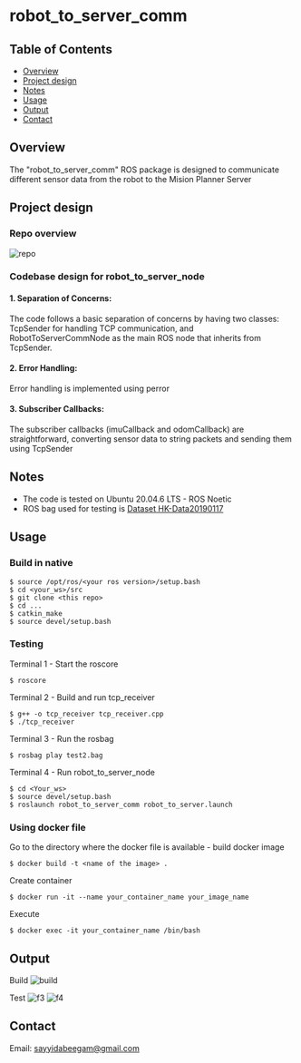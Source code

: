 # robot_to_server_comm

## Table of Contents

- [Overview](#overview)
- [Project design](#design)
- [Notes](#notes)
- [Usage](#usage)
- [Output](#output)
- [Contact](#contact)

## Overview

The "robot_to_server_comm" ROS package is designed to communicate different sensor data from the robot to the Mision Planner Server

## Project design 
### Repo overview
![repo](https://github.com/sayyidabeegam/robot-to-server-communication/assets/47295006/cc03f8de-71e1-4b67-97da-c011a9381154)

### Codebase design for robot_to_server_node
#### 1. Separation of Concerns:
The code follows a basic separation of concerns by having two classes: TcpSender for handling TCP communication, and RobotToServerCommNode as the main ROS node that inherits from TcpSender.
#### 2. Error Handling:
Error handling is implemented using perror 
#### 3. Subscriber Callbacks:
The subscriber callbacks (imuCallback and odomCallback) are straightforward, converting sensor data to string packets and sending them using TcpSender
## Notes
- The code is tested on Ubuntu 20.04.6 LTS - ROS Noetic
- ROS bag used for testing is [Dataset HK-Data20190117](https://github.com/weisongwen/UrbanLoco)
## Usage
### Build in native
```
$ source /opt/ros/<your ros version>/setup.bash
$ cd <your_ws>/src
$ git clone <this repo>
$ cd ...
$ catkin_make
$ source devel/setup.bash
```
### Testing
Terminal 1 - Start the roscore
```
$ roscore
```
Terminal 2 - Build and run tcp_receiver
```
$ g++ -o tcp_receiver tcp_receiver.cpp
$ ./tcp_receiver 
```
Terminal 3 - Run the rosbag
```
$ rosbag play test2.bag 
```
Terminal 4 - Run robot_to_server_node
```
$ cd <Your_ws>
$ source devel/setup.bash
$ roslaunch robot_to_server_comm robot_to_server.launch 
```

### Using docker file
Go to the directory where the docker file is available - build docker image
```
$ docker build -t <name of the image> .
```
Create container
```
$ docker run -it --name your_container_name your_image_name
```
Execute
```
$ docker exec -it your_container_name /bin/bash
```

## Output
Build
![build](https://github.com/sayyidabeegam/robot-to-server-communication/assets/47295006/c71f20f0-c9e8-4923-927c-cd212510ebc7)

Test
![f3](https://github.com/sayyidabeegam/robot-to-server-communication/assets/47295006/9a09cdb8-fa4d-4f30-a499-a13758e46622)
![f4](https://github.com/sayyidabeegam/robot-to-server-communication/assets/47295006/b4d8107c-8f68-43d6-ba7c-4eaf8541265f)

## Contact
Email: sayyidabeegam@gmail.com
